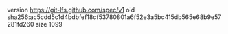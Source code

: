 version https://git-lfs.github.com/spec/v1
oid sha256:ac5cdd5c1d4bdbfef18cf53780801a6f52e3a5bc415db565e68b9e57281fd260
size 1099
